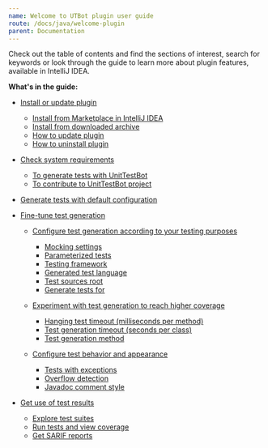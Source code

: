 ```yaml
---
name: Welcome to UTBot plugin user guide
route: /docs/java/welcome-plugin
parent: Documentation
---
```


Check out the table of contents and find the sections of interest,
search for keywords or look through the guide to learn more
about plugin features, available in IntelliJ IDEA.

**What's in the guide:**

* [Install or update plugin](https://github.com/UnitTestBot/UTBotJava/wiki/Install-or-update-plugin)
   * [Install from Marketplace in IntelliJ IDEA](https://github.com/UnitTestBot/UTBotJava/wiki/Install-or-update-plugin#install-from-marketplace-in-intellij-idea)
   * [Install from downloaded archive](https://github.com/UnitTestBot/UTBotJava/wiki/Install-or-update-plugin#install-from-downloaded-archive)
   * [How to update plugin](https://github.com/UnitTestBot/UTBotJava/wiki/Install-or-update-plugin#how-to-update-plugin)
   * [How to uninstall plugin](https://github.com/UnitTestBot/UTBotJava/wiki/Install-or-update-plugin#how-to-update-plugin)

* [Check system requirements](https://github.com/UnitTestBot/UTBotJava/wiki/Check-system-requirements)
   * [To generate tests with UnitTestBot](https://github.com/UnitTestBot/UTBotJava/wiki/Check-system-requirements#to-generate-tests-with-unittestbot)
   * [To contribute to UnitTestBot project](https://github.com/UnitTestBot/UTBotJava/wiki/Check-system-requirements#to-contribute-to-unittestbot-project)

* [Generate tests with default configuration](https://github.com/UnitTestBot/UTBotJava/wiki/Generate-tests-with-default-configuration)

* [Fine-tune test generation](https://github.com/UnitTestBot/UTBotJava/wiki/Fine-tune-test-generation#test-sources-root)

   * [Сonfigure test generation according to your testing purposes](https://github.com/UnitTestBot/UTBotJava/wiki/Fine-tune-test-generation#%D1%81onfigure-test-generation-according-to-your-testing-purposes)
      * [Mocking settings](https://github.com/UnitTestBot/UTBotJava/wiki/Fine-tune-test-generation#mocking-settings)
      * [Parameterized tests](https://github.com/UnitTestBot/UTBotJava/wiki/Fine-tune-test-generation#parameterized-tests)
      * [Testing framework](https://github.com/UnitTestBot/UTBotJava/wiki/Fine-tune-test-generation#testing-framework)
      * [Generated test language](https://github.com/UnitTestBot/UTBotJava/wiki/Fine-tune-test-generation#generated-test-language)
      * [Test sources root](https://github.com/UnitTestBot/UTBotJava/wiki/Fine-tune-test-generation#test-sources-root)
      * [Generate tests for](https://github.com/UnitTestBot/UTBotJava/wiki/Fine-tune-test-generation#generate-tests-for)
  
   * [Experiment with test generation to reach higher coverage](https://github.com/UnitTestBot/UTBotJava/wiki/Fine-tune-test-generation#experiment-with-test-generation-to-reach-higher-coverage)
      * [Hanging test timeout (milliseconds per method)](https://github.com/UnitTestBot/UTBotJava/wiki/Fine-tune-test-generation#hanging-test-timeout-milliseconds-per-method)
      * [Test generation timeout (seconds per class)](https://github.com/UnitTestBot/UTBotJava/wiki/Fine-tune-test-generation#test-generation-timeout-seconds-per-class)
      * [Test generation method](https://github.com/UnitTestBot/UTBotJava/wiki/Fine-tune-test-generation#test-generation-method)
   
   * [Configure test behavior and appearance](https://github.com/UnitTestBot/UTBotJava/wiki/Fine-tune-test-generation#configure-test-behavior-and-appearance)
      * [Tests with exceptions](https://github.com/UnitTestBot/UTBotJava/wiki/Fine-tune-test-generation#tests-with-exceptions)
      * [Overflow detection](https://github.com/UnitTestBot/UTBotJava/wiki/Fine-tune-test-generation#overflow-detection)
      * [Javadoc comment style](https://github.com/UnitTestBot/UTBotJava/wiki/Fine-tune-test-generation#javadoc-comment-style)

* [Get use of test results](https://github.com/UnitTestBot/UTBotJava/wiki/Get-use-of-test-results)
   * [Explore test suites](https://github.com/UnitTestBot/UTBotJava/wiki/Get-use-of-test-results#explore-test-suites)
   * [Run tests and view coverage](https://github.com/UnitTestBot/UTBotJava/wiki/Get-use-of-test-results#run-tests-and-view-coverage)
   * [Get SARIF reports](https://github.com/UnitTestBot/UTBotJava/wiki/Get-use-of-test-results#get-sarif-reports)
